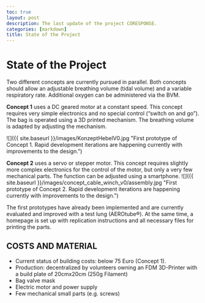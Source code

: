 ```yaml
---
toc: true
layout: post
description: The last update of the project CORESPONSE.
categories: [markdown]
title: State of the Project
---
```


# State of the Project

Two different concepts are currently pursued in parallel. Both concepts should allow an adjustable breathing volume (tidal volume) and a variable respiratory rate. Additional oxygen can be administered via the BVM.

**Concept 1** uses a DC geared motor at a constant speed. This concept requires very simple electronics and no special control (“switch on and go”). The bag is operated using a 3D printed mechanism. The breathing volume is adapted by adjusting the mechanism.

![]({{ site.baseurl }}/images/KonzeptHebelV0.jpg "First prototype of Concept 1. Rapid development iterations are happening currently with improvements to the design.")



**Concept 2** uses a servo or stepper motor. This concept requires slightly more complex electronics for the control of the motor, but only a very few mechanical parts. The function can be adjusted using a smartphone.
![]({{ site.baseurl }}/images/concept_cable_winch_v0/assembly.jpg "First prototype of Concept 2. Rapid development iterations are happening currently with improvements to the design.")

The first prototypes have already been implemented and are currently evaluated and improved with a test lung (AEROtube®).
At the same time, a homepage is set up with replication instructions and all necessary files for printing the parts.

## COSTS AND MATERIAL

- Current status of building costs: below 75 Euro (Concept 1).
- Production: decentralized by volunteers owning an FDM 3D-Printer with a build plate of 20cmx20cm (250g Filament)
- Bag valve mask
- Electric motor and power supply
- Few mechanical small parts (e.g. screws)

